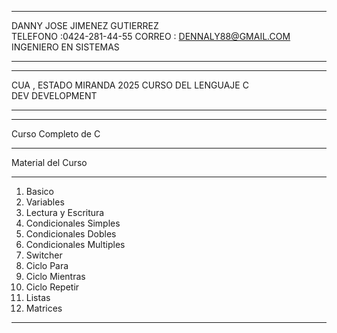 *******************************************************
DANNY JOSE JIMENEZ GUTIERREZ   
TELEFONO :0424-281-44-55
CORREO : DENNALY88@GMAIL.COM
INGENIERO EN SISTEMAS 
*******************************************************

*******************************************************
CUA , ESTADO MIRANDA 2025
CURSO DEL LENGUAJE C  
DEV DEVELOPMENT    
******************************************************

*******************************************************
Curso Completo de C
*******************************************************

Material del Curso 
**********************

1. Basico
2. Variables
3. Lectura y Escritura 
4. Condicionales Simples 
5. Condicionales Dobles
6. Condicionales Multiples
7. Switcher
8. Ciclo Para 
9. Ciclo Mientras 
10. Ciclo Repetir 
11. Listas
12. Matrices

*******************************************************
